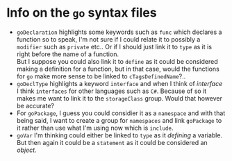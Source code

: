 # Info on the `go` syntax files
- `goDeclaration` highlights some keywords such as `func` which declares a
    function so to speak, I'm not sure if I could relate it to possibly a
    `modifier` such as `private` etc..  Or if I should just link it to `type`
    as it is right before the name of a function.  
    But I suppose you could also link it to `define` as it could be considered
    making a definition for a function, but in that case, would the functions
    for `go` make more sense to be linked to `cTagsDefinedName`?..
- `goDeclType` highlights a keyword `interface` and when I think of *interface*
    I think `interfaces` for other languages such as `C#`.  Because of so it
    makes me want to link it to the `storageClass` group.  Would that however
    be accurate?
- For `goPackage`, I guess you could considier it as a `namespace` and with
    that being said, I want to create a group for `namespaces` and link
    `goPackage` to it rather than use what I'm using now which is `include`.
- `goVar` I'm thinking could either be linked to `type` as it *defining* a
    variable.  But then again it could be a `statement` as it could be
    considered an *object*.
